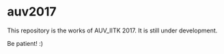 # auv2017

This repository is the works of AUV_IITK 2017. It is still under development. 

Be patient! :)
